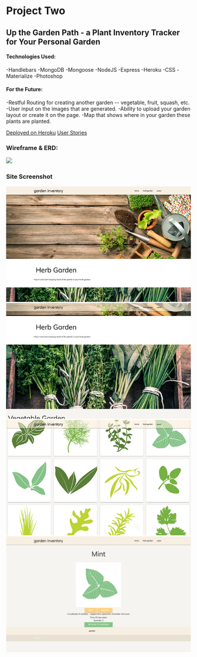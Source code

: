 # Project Two 
## Up the Garden Path - a Plant Inventory Tracker for Your Personal Garden

#### Technologies Used:
-Handlebars
-MongoDB
-Mongoose
-NodeJS
-Express
-Heroku
-CSS
-Materialize
-Photoshop

#### For the Future: 
-Restful Routing for creating another garden -- vegetable, fruit, squash, etc. 
-User input on the images that are generated.
-Ability to upload your garden layout or create it on the page.
-Map that shows where in your garden these plants are planted.


[Deployed on Heroku](https://immense-ravine-33710.herokuapp.com/ "Up the Garden Path")
[User Stories](https://trello.com/b/tsZ1NUtB/wdi-project-2 "Trello")

### Wireframe & ERD:

<img src="wireframe_project2.JPG">

### Site Screenshot
<img src="/public/images/garden_screenshot_1.png">
<img src="/public/images/garden_screenshot_2.png">
<img src="/public/images/garden_screenshot_3.png">
<img src="/public/images/garden_screenshot_4.png">
